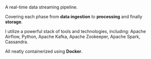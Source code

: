 A real-time data streaming pipeline.

Covering each phase from **data ingestion** to **processing** and finally **storage**.

I utilize a powerful stack of tools and technologies, including:
Apache Airflow, 
Python, 
Apache Kafka, 
Apache Zookeeper, 
Apache Spark, 
Cassandra.

All neatly containerized using **Docker**.

